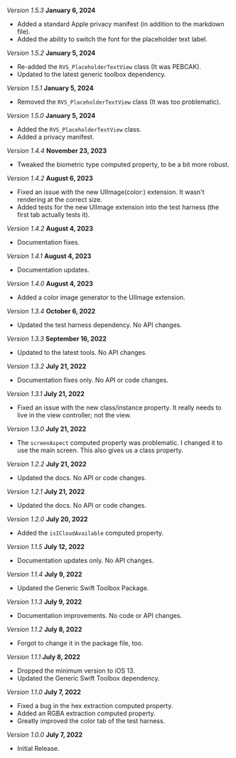 *Version 1.5.3* **January 6, 2024**
- Added a standard Apple privacy manifest (in addition to the markdown file).
- Added the ability to switch the font for the placeholder text label.

*Version 1.5.2* **January 5, 2024**
- Re-added the `RVS_PlaceholderTextView` class (It was PEBCAK).
- Updated to the latest generic toolbox dependency.

*Version 1.5.1* **January 5, 2024**
- Removed the `RVS_PlaceholderTextView` class (It was too problematic).

*Version 1.5.0* **January 5, 2024**
- Added the `RVS_PlaceholderTextView` class.
- Added a privacy manifest.

*Version 1.4.4* **November 23, 2023**
- Tweaked the biometric type computed property, to be a bit more robust.

*Version 1.4.2* **August 6, 2023**
- Fixed an issue with the new UIImage(color:) extension. It wasn't rendering at the correct size.
- Added tests for the new UIImage extension into the test harness (the first tab actually tests it).

*Version 1.4.2* **August 4, 2023**
- Documentation fixes.

*Version 1.4.1* **August 4, 2023**
- Documentation updates.

*Version 1.4.0* **August 4, 2023**
- Added a color image generator to the UIImage extension.

*Version 1.3.4* **October 6, 2022**
- Updated the test harness dependency. No API changes.

*Version 1.3.3* **September 16, 2022**
- Updated to the latest tools. No API changes.

*Version 1.3.2* **July 21, 2022**
- Documentation fixes only. No API or code changes.

*Version 1.3.1* **July 21, 2022**
- Fixed an issue with the new class/instance property. It really needs to live in the view controller; not the view.

*Version 1.3.0* **July 21, 2022**
- The `screenAspect` computed property was problematic. I changed it to use the main screen. This also gives us a class property.

*Version 1.2.2* **July 21, 2022**
- Updated the docs. No API or code changes.

*Version 1.2.1* **July 21, 2022**
- Updated the docs. No API or code changes.

*Version 1.2.0* **July 20, 2022**
- Added the `isICloudAvailable` computed property.

*Version 1.1.5* **July 12, 2022**
- Documentation updates only. No API changes.

*Version 1.1.4* **July 9, 2022**
- Updated the Generic Swift Toolbox Package.

*Version 1.1.3* **July 9, 2022**
- Documentation improvements. No code or API changes.

*Version 1.1.2* **July 8, 2022**
- Forgot to change it in the package file, too.

*Version 1.1.1* **July 8, 2022**
- Dropped the minimum version to iOS 13.
- Updated the Generic Swift Toolbox dependency.

*Version 1.1.0* **July 7, 2022**
- Fixed a bug in the hex extraction computed property.
- Added an RGBA extraction computed property.
- Greatly improved the color tab of the test harness.

*Version 1.0.0* **July 7, 2022**
- Initial Release.
